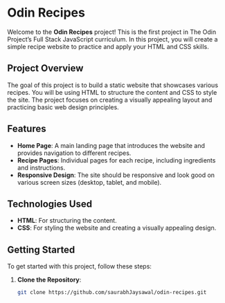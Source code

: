 # Odin Recipes

Welcome to the **Odin Recipes** project! This is the first project in The Odin Project’s Full Stack JavaScript curriculum. In this project, you will create a simple recipe website to practice and apply your HTML and CSS skills.

## Project Overview

The goal of this project is to build a static website that showcases various recipes. You will be using HTML to structure the content and CSS to style the site. The project focuses on creating a visually appealing layout and practicing basic web design principles.

## Features

- **Home Page**: A main landing page that introduces the website and provides navigation to different recipes.
- **Recipe Pages**: Individual pages for each recipe, including ingredients and instructions.
- **Responsive Design**: The site should be responsive and look good on various screen sizes (desktop, tablet, and mobile).

## Technologies Used

- **HTML**: For structuring the content.
- **CSS**: For styling the website and creating a visually appealing design.

## Getting Started

To get started with this project, follow these steps:

1. **Clone the Repository**:
   ```bash
   git clone https://github.com/saurabhJaysawal/odin-recipes.git
   ```
